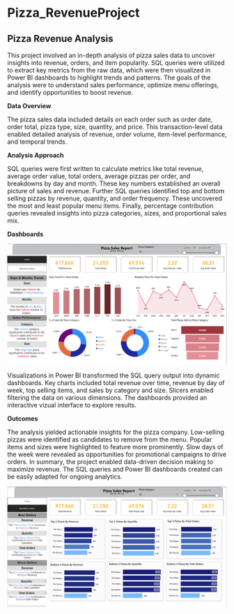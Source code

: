 # Pizza_RevenueProject

## Pizza Revenue Analysis
This project involved an in-depth analysis of pizza sales data to uncover insights into revenue, orders, and item popularity. SQL queries were utilized to extract key metrics from the raw data, which were then visualized in Power BI dashboards to highlight trends and patterns. The goals of the analysis were to understand sales performance, optimize menu offerings, and identify opportunities to boost revenue.

**Data Overview**

The pizza sales data included details on each order such as order date, order total, pizza type, size, quantity, and price. This transaction-level data enabled detailed analysis of revenue, order volume, item-level performance, and temporal trends.

**Analysis Approach**

SQL queries were first written to calculate metrics like total revenue, average order value, total orders, average pizzas per order, and breakdowns by day and month. These key numbers established an overall picture of sales and revenue. Further SQL queries identified top and bottom selling pizzas by revenue, quantity, and order frequency. These uncovered the most and least popular menu items. Finally, percentage contribution queries revealed insights into pizza categories, sizes, and proportional sales mix.

**Dashboards**

![alt text](https://github.com/Mohammedelmargane/Pizza_RevenueProject/blob/785f840eee1f34d78cbd6a44e885efc8a6dc696b/Images/Screenshot%202023-09-30%20195100.png)

Visualizations in Power BI transformed the SQL query output into dynamic dashboards. Key charts included total revenue over time, revenue by day of week, top selling items, and sales by category and size. Slicers enabled filtering the data on various dimensions. The dashboards provided an interactive vizual interface to explore results.

**Outcomes**

The analysis yielded actionable insights for the pizza company. Low-selling pizzas were identified as candidates to remove from the menu. Popular items and sizes were highlighted to feature more prominently. Slow days of the week were revealed as opportunities for promotional campaigns to drive orders. In summary, the project enabled data-driven decision making to maximize revenue. The SQL queries and Power BI dashboards created can be easily adapted for ongoing analytics.

![alt text](https://github.com/Mohammedelmargane/Pizza_RevenueProject/blob/785f840eee1f34d78cbd6a44e885efc8a6dc696b/Images/Screenshot%202023-09-30%20195633.png)


